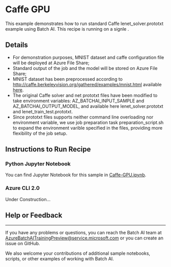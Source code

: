 # Caffe GPU

This example demonstrates how to run standard Caffe lenet_solver.prototxt example using Batch AI. This recipe is running on a signle .

## Details

- For demonstration purposes, MNIST dataset and caffe configuration file will be deployed at Azure File Share;
- Standard output of the job and the model will be stored on Azure File Share;
- MNIST dataset has been preprocessed according to http://caffe.berkeleyvision.org/gathered/examples/mnist.html available [here](https://batchaisamples.blob.core.windows.net/samples/mnist_lmdb.zip?st=2017-10-06T00%3A15%3A00Z&se=2017-10-07T00%3A15%3A00Z&sp=rl&sv=2016-05-31&sr=b&sig=qafN9r%2B5cMCZWDb%2BUD4yuL0y8QaApEN7W5sSjEvKJ3o%3D).
- The original Caffe solver and net prototxt files have been modified to take environment variables: AZ_BATCHAI_INPUT_SAMPLE and AZ_BATCHAI_OUTPUT_MODEL, and available here lenet_solver.prototxt and lenet_train_test.prototxt. 
- Since prototxt files supports neither command line overloading nor environment variable, we use job preparation task preparation_script.sh to expand the environment varible specified in the files, providing more flexibility of the job setup.


## Instructions to Run Recipe

### Python Jupyter Notebook

You can find Jupyter Notebook for this sample in [Caffe-GPU.ipynb](./Caffe-GPU.ipynb).

### Azure CLI 2.0

Under Construction...

## Help or Feedback
--------------------
If you have any problems or questions, you can reach the Batch AI team at [AzureBatchAITrainingPreview@service.microsoft.com](mailto:AzureBatchAITrainingPreview@service.microsoft.com) or you can create an issue on GitHub.

We also welcome your contributions of additional sample notebooks, scripts, or other examples of working with Batch AI.
